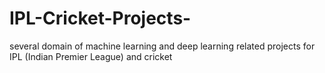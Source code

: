 # IPL-Cricket-Projects-
several domain of machine learning and deep learning related projects for IPL (Indian Premier League) and cricket
